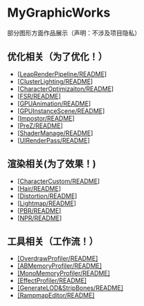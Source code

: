 # MyGraphicWorks
部分图形方面作品展示（声明：不涉及项目隐私）
  
## 优化相关（为了优化！）
- [[LeapRenderPipeline/README]](./_Optimization/LeapRenderPipeline/)
- [[ClusterLighting/README]](./_Optimization/ClusterLighting/)
- [[CharacterOptimizaiton/README]](./_Optimization/CharacterOptimizaiton/) 
- [[FSR/README]](./_Optimization/FSR/) 
- [[GPUAnimation/README]](./_Optimization/GPUAnimation/)
- [[GPUInstanceScene/README]](./_Optimization/GPUInstanceScene/)
- [[Impostor/README]](./_Optimization/Impostor/)
- [[PreZ/README]](./_Optimization/PreZ/)
- [[ShaderManage/README]](./_Optimization/ShaderManage/)
- [[UIRenderPass/README]](./_Optimization/UIRenderPass/)
## 渲染相关(为了效果！)
- [[CharacterCustom/README]](./_Rendering/CharacterCustom/)
- [[Hair/README]](/_Rendering/NPR/Hair/)
- [[Distortion/README]](/_Rendering/Distortion/)
- [[Lightmap/README]](/_Rendering/Lightmap/)
- [[PBR/README]](/_Rendering/PBR/)
- [[NPR/README]](/_Rendering/NPR/)
## 工具相关（工作流！）
- [[OverdrawProfiler/README]](./_Tool/OverdrawProfiler/)
- [[ABMemoryProfiler/README]](./_Tool/ABMemoryProfiler/)
- [[MonoMemoryProfiler/README]](./_Tool/MonoMemoryProfiler/)
- [[EffectProfiler/README]](/_Tool/EffectProfiler/)
- [[GenerateLOD&StripBones/README]](./_Tool/GenerateLOD&StripBones/)
- [[RampmapEditor/README]](./_Tool/RammapEditor/)
